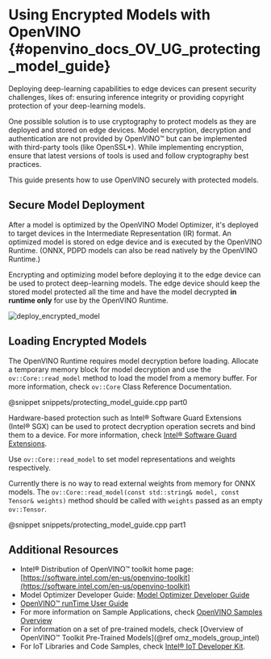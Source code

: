 # Using Encrypted Models with OpenVINO  {#openvino_docs_OV_UG_protecting_model_guide}

Deploying deep-learning capabilities to edge devices can present security
challenges, likes of: ensuring inference integrity or providing copyright
protection of your deep-learning models.

One possible solution is to use cryptography to protect models as they are
deployed and stored on edge devices. Model encryption, decryption and
authentication are not provided by OpenVINO&trade; but can be implemented with
third-party tools (like OpenSSL\*). While implementing encryption, ensure that 
latest versions of tools is used and follow cryptography best practices.

This guide presents how to use OpenVINO securely with protected models.

## Secure Model Deployment

After a model is optimized by the OpenVINO Model Optimizer, it's deployed
to target devices in the Intermediate Representation (IR) format. An optimized
model is stored on edge device and is executed by the OpenVINO Runtime. 
(ONNX, PDPD models can also be read natively by the OpenVINO Runtime.)

Encrypting and optimizing model before deploying it to the edge device can be
used to protect deep-learning models. The edge device should keep the stored model
protected all the time and have the model decrypted **in runtime only** for use
by the OpenVINO Runtime.

![deploy_encrypted_model](img/deploy_encrypted_model.png)

## Loading Encrypted Models

The OpenVINO Runtime requires model decryption before loading. Allocate
a temporary memory block for model decryption and use the 
`ov::Core::read_model` method to load the model from a memory buffer.
For more information, check `ov::Core` Class Reference Documentation.

@snippet snippets/protecting_model_guide.cpp part0

Hardware-based protection such as Intel&reg; Software Guard Extensions
(Intel&reg; SGX) can be used to protect decryption operation secrets and
bind them to a device. For more information, check [Intel&reg; Software Guard
Extensions](https://software.intel.com/en-us/sgx).

Use `ov::Core::read_model` to set model representations and
weights respectively.

Currently there is no way to read external weights from memory for ONNX models.
The `ov::Core::read_model(const std::string& model, const Tensor& weights)` method
should be called with `weights` passed as an empty `ov::Tensor`.

@snippet snippets/protecting_model_guide.cpp part1

## Additional Resources

- Intel® Distribution of OpenVINO™ toolkit home page: [https://software.intel.com/en-us/openvino-toolkit](https://software.intel.com/en-us/openvino-toolkit)
- Model Optimizer Developer Guide: [Model Optimizer Developer Guide](../MO_DG/Deep_Learning_Model_Optimizer_DevGuide.md)
- [OpenVINO™ runTime User Guide](openvino_intro.md)
- For more information on Sample Applications, check [OpenVINO Samples Overview](Samples_Overview.md)
- For information on a set of pre-trained models, check [Overview of OpenVINO™ Toolkit Pre-Trained Models](@ref omz_models_group_intel)
- For IoT Libraries and Code Samples, check [Intel® IoT Developer Kit](https://github.com/intel-iot-devkit).
